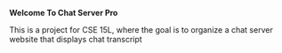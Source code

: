 **Welcome To Chat Server Pro**

This is a project for CSE 15L, where the goal is to organize a chat server website that displays chat transcript
